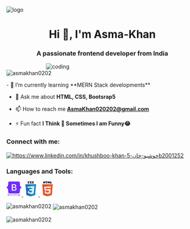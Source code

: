 <img align="center" alt="logo" title="This is Logo" height="500" width="800" src="./link">
<h1 align="center">Hi 👋, I'm Asma-Khan</h1>
<h3 align="center">A passionate frontend developer from India</h3>
<img align="right" width="400" alt="coding" src="https://cdn.dribbble.com/userupload/22228251/file/original-dd4133b41bcb1d2cef1679f2395ac06a.gif">
<p align="left"> <img src="https://komarev.com/ghpvc/?username=asmakhan0202&label=Profile%20views&color=0e75b6&style=flat" alt="asmakhan0202" /> </p>
- 🌱 I’m currently learning **MERN Stack developments**

- 💬 Ask me about **HTML, CSS, Bootsrap5**

- 📫 How to reach me **AsmaKhan020202@gmail.com**

- ⚡ Fun fact **I Think 🤔 Sometimes I am Funny😂**

<h3 align="left">Connect with me:</h3>
<p align="left">
<a href="https://linkedin.com/in/https://www.linkedin.com/in/khushboo-khan-خوشبو-خان-5b2001252" target="blank"><img align="center" src="https://raw.githubusercontent.com/rahuldkjain/github-profile-readme-generator/master/src/images/icons/Social/linked-in-alt.svg" alt="https://www.linkedin.com/in/khushboo-khan-خوشبو-خان-5b2001252" height="30" width="40" /></a>
</p>

<h3 align="left">Languages and Tools:</h3>
<p align="left"> <a href="https://getbootstrap.com" target="_blank" rel="noreferrer"> <img src="https://raw.githubusercontent.com/devicons/devicon/master/icons/bootstrap/bootstrap-plain-wordmark.svg" alt="bootstrap" width="40" height="40"/> </a> <a href="https://www.w3schools.com/css/" target="_blank" rel="noreferrer"> <img src="https://raw.githubusercontent.com/devicons/devicon/master/icons/css3/css3-original-wordmark.svg" alt="css3" width="40" height="40"/> </a> <a href="https://www.w3.org/html/" target="_blank" rel="noreferrer"> <img src="https://raw.githubusercontent.com/devicons/devicon/master/icons/html5/html5-original-wordmark.svg" alt="html5" width="40" height="40"/> </a> </p>

<p><img align="left" src="https://github-readme-stats.vercel.app/api/top-langs?username=asmakhan0202&show_icons=true&locale=en&layout=compact" alt="asmakhan0202" /></p>

<p>&nbsp;<img align="center" src="https://github-readme-stats.vercel.app/api?username=asmakhan0202&show_icons=true&locale=en" alt="asmakhan0202" /></p>

<p><img align="center" src="https://github-readme-streak-stats.herokuapp.com/?user=asmakhan0202&" alt="asmakhan0202" /></p>

